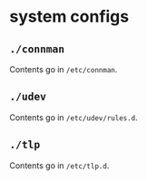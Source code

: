 # system configs

## `./connman`

Contents go in `/etc/connman`.

## `./udev`

Contents go in `/etc/udev/rules.d`.

## `./tlp`

Contents go in `/etc/tlp.d`.
